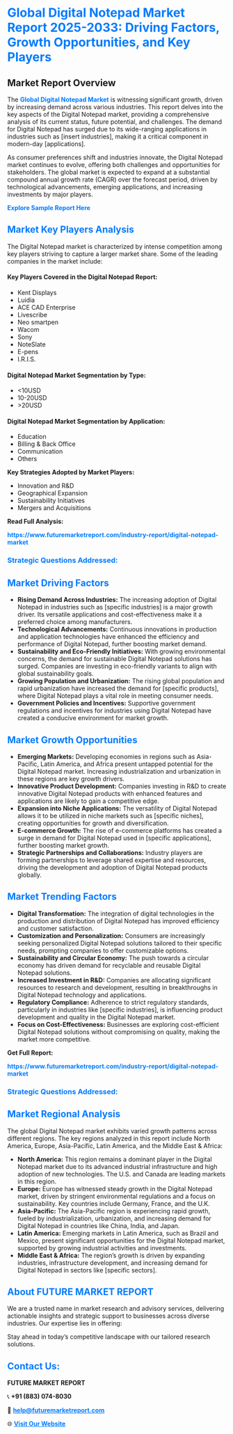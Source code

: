 <h1 style="color: #007BFF;">Global Digital Notepad Market Report 2025-2033: Driving Factors, Growth Opportunities, and Key Players</h1>

<section id="overview">
<h2>Market Report Overview</h2>
<p>The <a href="https://www.futuremarketreport.com/industry-report/digital-notepad-market" style="color: #007BFF; text-decoration: none;"><strong>Global Digital Notepad Market</strong></a> is witnessing significant growth, driven by increasing demand across various industries. This report delves into the key aspects of the Digital Notepad market, providing a comprehensive analysis of its current status, future potential, and challenges. The demand for Digital Notepad has surged due to its wide-ranging applications in industries such as [insert industries], making it a critical component in modern-day [applications].</p>
<p>As consumer preferences shift and industries innovate, the Digital Notepad market continues to evolve, offering both challenges and opportunities for stakeholders. The global market is expected to expand at a substantial compound annual growth rate (CAGR) over the forecast period, driven by technological advancements, emerging applications, and increasing investments by major players.</p>
</section>

<section id="overview">
<p><a href="https://www.futuremarketreport.com/request-sample/reportId=76113" style="color: #007BFF; text-decoration: none;"><strong>Explore Sample Report Here</strong></a></p>
</section>

<section id="key-players">
<h2 style="color: #007BFF;">Market Key Players Analysis</h2>
<p>The Digital Notepad market is characterized by intense competition among key players striving to capture a larger market share. Some of the leading companies in the market include:</p>
<h4>Key Players Covered in the Digital Notepad Report:</h4>
<ul><li>Kent Displays</li><li>Luidia</li><li>ACE CAD Enterprise</li><li>Livescribe</li><li>Neo smartpen</li><li>Wacom</li><li>Sony</li><li>NoteSlate</li><li>E-pens</li><li>I.R.I.S.</li></ul>
<h4>Digital Notepad Market Segmentation by Type:</h4>
<ul><li>&lt;10USD</li><li>10-20USD</li><li>&gt;20USD</li></ul>

<h4>Digital Notepad Market Segmentation by Application:</h4>
<ul><li>Education</li><li>Billing &amp; Back Office</li><li>Communication</li><li>Others</li></ul>
<p><strong>Key Strategies Adopted by Market Players:</strong></p>
<ul>
<li>Innovation and R&D</li>
<li>Geographical Expansion</li>
<li>Sustainability Initiatives</li>
<li>Mergers and Acquisitions</li>
</ul>
</section>

<section>
<p><strong>Read Full Analysis: </strong></p><a href="https://www.futuremarketreport.com/industry-report/digital-notepad-market" style="color: #007BFF; text-decoration: none;"><strong>https://www.futuremarketreport.com/industry-report/digital-notepad-market</strong></a>
<h3 style="color: #007BFF;">Strategic Questions Addressed:</h3>
</section>

<section id="driving-factors">
<h2 style="color: #007BFF;">Market Driving Factors</h2>
<ul>
<li><strong>Rising Demand Across Industries:</strong> The increasing adoption of Digital Notepad in industries such as [specific industries] is a major growth driver. Its versatile applications and cost-effectiveness make it a preferred choice among manufacturers.</li>
<li><strong>Technological Advancements:</strong> Continuous innovations in production and application technologies have enhanced the efficiency and performance of Digital Notepad, further boosting market demand.</li>
<li><strong>Sustainability and Eco-Friendly Initiatives:</strong> With growing environmental concerns, the demand for sustainable Digital Notepad solutions has surged. Companies are investing in eco-friendly variants to align with global sustainability goals.</li>
<li><strong>Growing Population and Urbanization:</strong> The rising global population and rapid urbanization have increased the demand for [specific products], where Digital Notepad plays a vital role in meeting consumer needs.</li>
<li><strong>Government Policies and Incentives:</strong> Supportive government regulations and incentives for industries using Digital Notepad have created a conducive environment for market growth.</li>
</ul>
</section>

<section id="growth-opportunities">
<h2 style="color: #007BFF;">Market Growth Opportunities</h2>
<ul>
<li><strong>Emerging Markets:</strong> Developing economies in regions such as Asia-Pacific, Latin America, and Africa present untapped potential for the Digital Notepad market. Increasing industrialization and urbanization in these regions are key growth drivers.</li>
<li><strong>Innovative Product Development:</strong> Companies investing in R&D to create innovative Digital Notepad products with enhanced features and applications are likely to gain a competitive edge.</li>
<li><strong>Expansion into Niche Applications:</strong> The versatility of Digital Notepad allows it to be utilized in niche markets such as [specific niches], creating opportunities for growth and diversification.</li>
<li><strong>E-commerce Growth:</strong> The rise of e-commerce platforms has created a surge in demand for Digital Notepad used in [specific applications], further boosting market growth.</li>
<li><strong>Strategic Partnerships and Collaborations:</strong> Industry players are forming partnerships to leverage shared expertise and resources, driving the development and adoption of Digital Notepad products globally.</li>
</ul>
</section>

<section id="trending-factors">
<h2 style="color: #007BFF;">Market Trending Factors</h2>
<ul>
<li><strong>Digital Transformation:</strong> The integration of digital technologies in the production and distribution of Digital Notepad has improved efficiency and customer satisfaction.</li>
<li><strong>Customization and Personalization:</strong> Consumers are increasingly seeking personalized Digital Notepad solutions tailored to their specific needs, prompting companies to offer customizable options.</li>
<li><strong>Sustainability and Circular Economy:</strong> The push towards a circular economy has driven demand for recyclable and reusable Digital Notepad solutions.</li>
<li><strong>Increased Investment in R&D:</strong> Companies are allocating significant resources to research and development, resulting in breakthroughs in Digital Notepad technology and applications.</li>
<li><strong>Regulatory Compliance:</strong> Adherence to strict regulatory standards, particularly in industries like [specific industries], is influencing product development and quality in the Digital Notepad market.</li>
<li><strong>Focus on Cost-Effectiveness:</strong> Businesses are exploring cost-efficient Digital Notepad solutions without compromising on quality, making the market more competitive.</li>
</ul>
</section>

<section>
<p><strong>Get Full Report: </strong></p><a href="https://www.futuremarketreport.com/industry-report/digital-notepad-market" style="color: #007BFF; text-decoration: none;"><strong>https://www.futuremarketreport.com/industry-report/digital-notepad-market</strong></a>
<h3 style="color: #007BFF;">Strategic Questions Addressed:</h3>
</section>


<section id="regional-analysis">
<h2 style="color: #007BFF;">Market Regional Analysis</h2>
<p>The global Digital Notepad market exhibits varied growth patterns across different regions. The key regions analyzed in this report include North America, Europe, Asia-Pacific, Latin America, and the Middle East & Africa:</p>
<ul>
<li><strong>North America:</strong> This region remains a dominant player in the Digital Notepad market due to its advanced industrial infrastructure and high adoption of new technologies. The U.S. and Canada are leading markets in this region.</li>
<li><strong>Europe:</strong> Europe has witnessed steady growth in the Digital Notepad market, driven by stringent environmental regulations and a focus on sustainability. Key countries include Germany, France, and the U.K.</li>
<li><strong>Asia-Pacific:</strong> The Asia-Pacific region is experiencing rapid growth, fueled by industrialization, urbanization, and increasing demand for Digital Notepad in countries like China, India, and Japan.</li>
<li><strong>Latin America:</strong> Emerging markets in Latin America, such as Brazil and Mexico, present significant opportunities for the Digital Notepad market, supported by growing industrial activities and investments.</li>
<li><strong>Middle East & Africa:</strong> The region’s growth is driven by expanding industries, infrastructure development, and increasing demand for Digital Notepad in sectors like [specific sectors].</li>
</ul>
</section>

<footer>
<h2 style="color: #007BFF;">About FUTURE MARKET REPORT</h2>
<p>We are a trusted name in market research and advisory services, delivering actionable insights and strategic support to businesses across diverse industries. Our expertise lies in offering:</p>

<p>Stay ahead in today’s competitive landscape with our tailored research solutions.</p>

<h2 style="color: #007BFF;">Contact Us:</h2>
<p><strong>FUTURE MARKET REPORT</strong></p>
<p>📞 <strong>+91 (883) 074-8030</strong></p>
<p>📧 <strong><a href="mailto:help@futuremarketreport.com" style="color: #007BFF;">help@futuremarketreport.com</a></strong></p>
<p>🌐 <strong><a href="https://www.futuremarketreport.com/" style="color: #007BFF;">Visit Our Website</a></strong></p>
</footer>